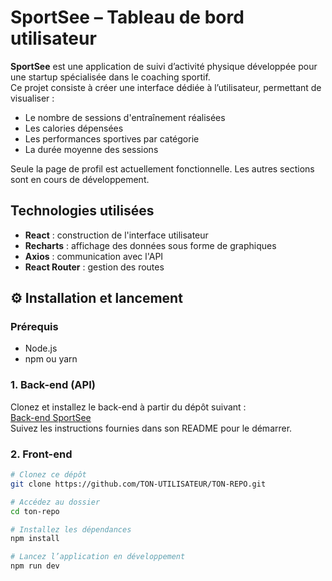 # SportSee – Tableau de bord utilisateur

**SportSee** est une application de suivi d’activité physique développée pour une startup spécialisée dans le coaching sportif.  
Ce projet consiste à créer une interface dédiée à l’utilisateur, permettant de visualiser :

- Le nombre de sessions d'entraînement réalisées
- Les calories dépensées
- Les performances sportives par catégorie
- La durée moyenne des sessions

 Seule la page de profil est actuellement fonctionnelle. Les autres sections sont en cours de développement.

##  Technologies utilisées

- **React** : construction de l'interface utilisateur
- **Recharts** : affichage des données sous forme de graphiques
- **Axios** : communication avec l'API
- **React Router** : gestion des routes

## ⚙ Installation et lancement

### Prérequis
- Node.js
- npm ou yarn

### 1. Back-end (API)
Clonez et installez le back-end à partir du dépôt suivant :  
 [Back-end SportSee](https://github.com/OpenClassrooms-Student-Center/SportSee)  
Suivez les instructions fournies dans son README pour le démarrer.

### 2. Front-end

```bash
# Clonez ce dépôt
git clone https://github.com/TON-UTILISATEUR/TON-REPO.git

# Accédez au dossier
cd ton-repo

# Installez les dépendances
npm install

# Lancez l’application en développement
npm run dev
